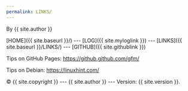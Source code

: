 ```yaml
---
permalink: LINKS/
---
```

By {{ site.author }}

[HOME]({{ site.baseurl }}/) --- [LOG]({{ site.myloglink }}) --- [LINKS]({{ site.baseurl }}/LINKS/) --- [GITHUB]({{ site.githublink }})

Tips on GitHub Pages: https://github.github.com/gfm/

Tips on Debian: https://linuxhint.com/

© {{ site.copyright }} --- {{ site.author }} --- Version: {{ site.version }}. 
